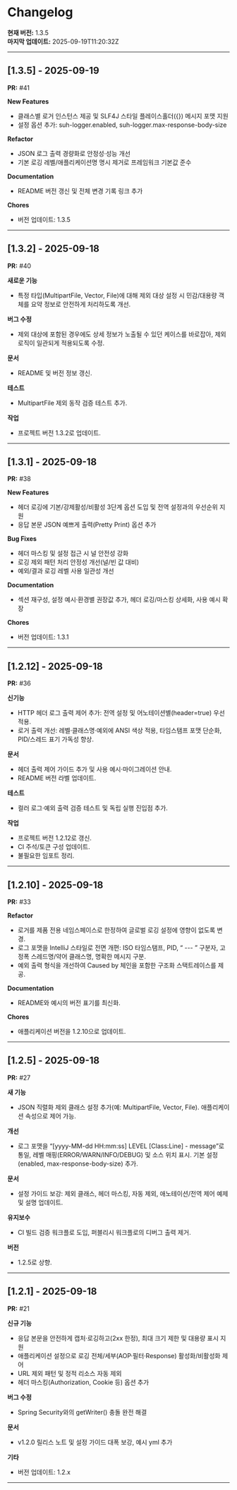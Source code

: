 # Changelog

**현재 버전:** 1.3.5  
**마지막 업데이트:** 2025-09-19T11:20:32Z  

---

## [1.3.5] - 2025-09-19

**PR:** #41  

**New Features**
- 클래스별 로거 인스턴스 제공 및 SLF4J 스타일 플레이스홀더({}) 메시지 포맷 지원
- 설정 옵션 추가: suh-logger.enabled, suh-logger.max-response-body-size

**Refactor**
- JSON 로그 출력 경량화로 안정성·성능 개선
- 기본 로깅 레벨/애플리케이션명 명시 제거로 프레임워크 기본값 준수

**Documentation**
- README 버전 갱신 및 전체 변경 기록 링크 추가

**Chores**
- 버전 업데이트: 1.3.5

---

## [1.3.2] - 2025-09-18

**PR:** #40  

**새로운 기능**
- 특정 타입(MultipartFile, Vector, File)에 대해 제외 대상 설정 시 민감/대용량 객체를 요약 정보로 안전하게 처리하도록 개선.

**버그 수정**
- 제외 대상에 포함된 경우에도 상세 정보가 노출될 수 있던 케이스를 바로잡아, 제외 로직이 일관되게 적용되도록 수정.

**문서**
- README 및 버전 정보 갱신.

**테스트**
- MultipartFile 제외 동작 검증 테스트 추가.

**작업**
- 프로젝트 버전 1.3.2로 업데이트.

---

## [1.3.1] - 2025-09-18

**PR:** #38  

**New Features**
- 헤더 로깅에 기본/강제활성/비활성 3단계 옵션 도입 및 전역 설정과의 우선순위 지원
- 응답 본문 JSON 예쁘게 출력(Pretty Print) 옵션 추가

**Bug Fixes**
- 헤더 마스킹 및 설정 접근 시 널 안전성 강화
- 로깅 제외 패턴 처리 안정성 개선(널/빈 값 대비)
- 예외/결과 로깅 레벨 사용 일관성 개선

**Documentation**
- 섹션 재구성, 설정 예시·환경별 권장값 추가, 헤더 로깅/마스킹 상세화, 사용 예시 확장

**Chores**
- 버전 업데이트: 1.3.1

---

## [1.2.12] - 2025-09-18

**PR:** #36  

**신기능**
- HTTP 헤더 로그 출력 제어 추가: 전역 설정 및 어노테이션별(header=true) 우선 적용.
- 로거 출력 개선: 레벨·클래스명·예외에 ANSI 색상 적용, 타임스탬프 포맷 단순화, PID/스레드 표기 가독성 향상.

**문서**
- 헤더 출력 제어 가이드 추가 및 사용 예시·마이그레이션 안내.
- README 버전 라벨 업데이트.

**테스트**
- 컬러 로그·예외 출력 검증 테스트 및 독립 실행 진입점 추가.

**작업**
- 프로젝트 버전 1.2.12로 갱신.
- CI 주석/토큰 구성 업데이트.
- 불필요한 임포트 정리.

---

## [1.2.10] - 2025-09-18

**PR:** #33  

**Refactor**
- 로거를 제품 전용 네임스페이스로 한정하여 글로벌 로깅 설정에 영향이 없도록 변경.
- 로그 포맷을 IntelliJ 스타일로 전면 개편: ISO 타임스탬프, PID, “ --- ” 구분자, 고정폭 스레드명/약어 클래스명, 명확한 메시지 구분.
- 예외 출력 형식을 개선하여 Caused by 체인을 포함한 구조화 스택트레이스를 제공.

**Documentation**
- README와 예시의 버전 표기를 최신화.

**Chores**
- 애플리케이션 버전을 1.2.10으로 업데이트.

---

## [1.2.5] - 2025-09-18

**PR:** #27  

**새 기능**
- JSON 직렬화 제외 클래스 설정 추가(예: MultipartFile, Vector, File). 애플리케이션 속성으로 제어 가능.

**개선**
- 로그 포맷을 “[yyyy-MM-dd HH:mm:ss] LEVEL [Class:Line] - message”로 통일, 레벨 매핑(ERROR/WARN/INFO/DEBUG) 및 소스 위치 표시. 기본 설정(enabled, max-response-body-size) 추가.

**문서**
- 설정 가이드 보강: 제외 클래스, 헤더 마스킹, 자동 제외, 애노테이션/전역 제어 예제 및 설명 업데이트.

**유지보수**
- CI 빌드 검증 워크플로 도입, 퍼블리시 워크플로의 디버그 출력 제거.

**버전**
- 1.2.5로 상향.

---

## [1.2.1] - 2025-09-18

**PR:** #21  

**신규 기능**
- 응답 본문을 안전하게 캡처·로깅하고(2xx 한정), 최대 크기 제한 및 대용량 표시 지원
- 애플리케이션 설정으로 로깅 전체/세부(AOP·필터·Response) 활성화/비활성화 제어
- URL 제외 패턴 및 정적 리소스 자동 제외
- 헤더 마스킹(Authorization, Cookie 등) 옵션 추가

**버그 수정**
- Spring Security와의 getWriter() 충돌 완전 해결

**문서**
- v1.2.0 릴리스 노트 및 설정 가이드 대폭 보강, 예시 yml 추가

**기타**
- 버전 업데이트: 1.2.x

---

